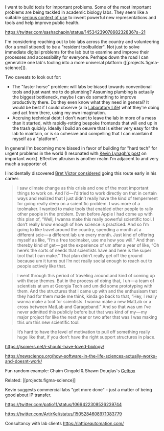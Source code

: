 
I want to build tools for important problems. Some of the most important problems are being tackled in academic biology labs. They seem like a suitable [serious context of use](https://notes.andymatuschak.org/Effective_system_design_requires_insights_drawn_from_serious_contexts_of_use) to invent powerful new representations and tools and help improve public health.

https://twitter.com/sashachapin/status/1453423907898232836?s=21

I'm considering reaching out to bio labs across the country and volunteering (for a small stipend) to be a "resident toolbuilder". Not just to solve immediate digital problems for the lab but to examine and improve their processes and accessibility for everyone. Perhaps down the road I can generalize one lab's tooling into a more universal platform ([[projects.figma-science]]).

Two caveats to look out for:

- The "faster horse" problem: will labs be biased towards conventional tools and just want me to do plumbing? Assuming plumbing is actually the biggest bottleneck, maybe I can do something to improve productivity there. Do they even know what they need in general? It would be best if I could observe (a la [Laboratory Life](https://press.princeton.edu/books/paperback/9780691028323/laboratory-life)) what they're doing and act from there, using my own imagination.
- Accruing technical debt: I don't want to leave the lab in more of a mess than it started, with rapidly-rotting bespoke frontends that will end up in the trash quickly. Ideally I build an oeuvre that is either very easy for the lab to maintain, or is so cohesive and compelling that I can maintain it myself as a "platform".

In general I'm becoming more biased in favor of building for "hard tech" for urgent problems in the world (I resonated with [Kevin Lynagh's post](https://kevinlynagh.com/newsletter/2021_01_important_work/) on important work). Effective altruism is another realm I'm adjacent to and very much a supporter of.

I incidentally discovered [Bret Victor considered](https://postlight.com/podcast/computing-is-everywhere) going this route early in his career:

> I saw climate change as this crisis and one of the most important things to work on. And I’d — I’d tried to work directly on that in certain ways and realized that I just didn’t really have the kind of temperment for going really deep on a scientific problem. I was more of a toolmaker. I wanted to make tools that enabled other people to rally other people in the problem. Even before Apple I had come up with this plan of, “Well, I wanna make this really powerful scientific tool. I don’t really know enough of how science is practiced. And so I’m going to like travel around the country, spending a month at a different scie — a different lab um every month. Just kind of offering myself as like, “I’m a free toolmaker, use me how you will.” And then thereby kind of get — get the experience of um after a year of like, “Oh here’s the sorts of needs that scientists have and here is the super tool that I can make.” That plan didn’t really get off the ground because um it turns out I’m not really social enough to reach out to people actively like that.

> I went through this period of traveling around and kind of coming up with these themes. But in the process of doing that, I uh — a team of scientists at um at Georgia Tech and um did some prototyping with them. And the structures that I came up with and the enthusiasm that they had for them made me think, kinda go back to that, “Hey, I really wanna make a tool for scientists. I wanna make a new MatLab or a cross between MatLab and Garageband.” And so that was um I’ve never admitted this publicly before but that was kind of my — my major project for like the next year or two after that was I was making this um this new scientific tool.

> It’s hard to have the level of motivation to pull off something really huge like that, if you don’t have the right support structures in place.

https://jsomers.net/i-should-have-loved-biology/

https://newscience.org/how-software-in-the-life-sciences-actually-works-and-doesnt-work/

Fun random example: Chaim Gingold & Shawn Douglas's [Gelbox](https://douglaslab.org/gelbox/)

Related: [[projects.figma-science]]

Kevin suggests commercial labs "get more done" - just a matter of being good about IP transfer.

https://twitter.com/patio11/status/1069422308526239744

https://twitter.com/ArtirKel/status/1505284608971083779

Consultancy with lab clients https://latticeautomation.com/
